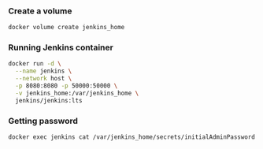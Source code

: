 
### Create a volume
```bash
docker volume create jenkins_home
```
### Running Jenkins container
```bash
docker run -d \
  --name jenkins \
  --network host \
  -p 8080:8080 -p 50000:50000 \
  -v jenkins_home:/var/jenkins_home \
  jenkins/jenkins:lts
```
### Getting password
```bash
docker exec jenkins cat /var/jenkins_home/secrets/initialAdminPassword
```